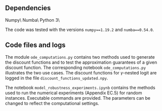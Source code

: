 ## Dependencies

Numpy\\
Numba\\
Python 3\\

The code was tested with the versions `numpy==1.19.2` and `numba==0.54.0`.

## Code files and logs

The module `ode_computations.py` contains two methods used to generate the discount functions and to test the approximation guarantees of a given discount function. The corresponding notebook `ode_computations.py` illustrates the two use cases. The discount functions for $\gamma$-nested logit are logged in the file `discount_functions_updated.npy`.

The notebook `model_robustness_experiments.ipynb` contains the methods used to run the numerical experiments (Appendix EC.5) for random instances. Executable commands are provided. The parameters can be changed to reflect the computational settings.
